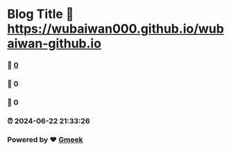 # Blog Title :link: https://wubaiwan000.github.io/wubaiwan-github.io 
### :page_facing_up: [0](https://wubaiwan000.github.io/wubaiwan-github.io/tag.html) 
### :speech_balloon: 0 
### :hibiscus: 0 
### :alarm_clock: 2024-06-22 21:33:26 
### Powered by :heart: [Gmeek](https://github.com/Meekdai/Gmeek)
